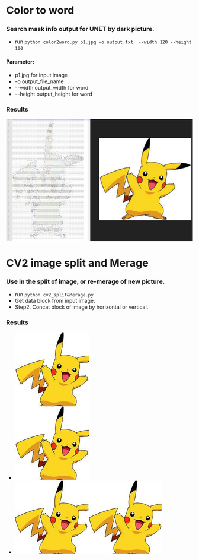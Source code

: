 
# Color to word
### Search mask info output for UNET by dark picture.
- run ```python color2word.py p1.jpg -o output.txt  --width 120 --height 100``` 
#### Parameter:
- p1.jpg for input image
- -o output_file_name
- --width output_width for word
- --height output_height for word
### Results
![img/test1.jpg](img/test1.JPG)

# CV2 image split and Merage
### Use in the split of image, or re-merage of new picture.
- run ```python cv2_split&Merage.py``` 
- Get data block from input image.
- Step2: Concat block of image by horizontal or vertical.
### Results
- ![img/test2.jpg](img/test2.JPG)
- ![img/test3.jpg](img/test3.JPG)

